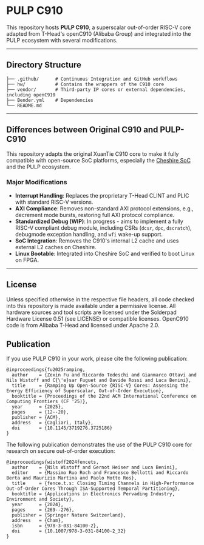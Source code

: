 # PULP C910

<!-- Introduction -->
This repository hosts **PULP C910**, a superscalar out-of-order RISC-V core adapted from T-Head's openC910 (Alibaba Group) and integrated into the PULP ecosystem with several modifications.

---

## Directory Structure

<!-- Directory overview with explanations -->
```
├── .github/      # Continuous Integration and GitHub workflows
├── hw/           # Contains the wrappers of the C910 core
├── vendor/       # Third-party IP cores or external dependencies, including openC910
├── Bender.yml    # Dependencies
└── README.md
```

---


## Differences between Original C910 and PULP-C910

<!-- Highlighting the key architectural and integration differences -->
This repository adapts the original XuanTie C910 core to make it fully compatible with open-source SoC platforms, especially the [Cheshire SoC](https://github.com/pulp-platform/cheshire) and the PULP ecosystem.

### Major Modifications

- **Interrupt Handling**: Replaces the proprietary T-Head CLINT and PLIC with standard RISC-V versions.
- **AXI Compliance**: Removes non-standard AXI protocol extensions, e.g., decrement mode bursts, restoring full AXI protocol compliance.
- **Standardized Debug (WIP)**: In progress - aims to implement a fully RISC-V compliant debug module, including CSRs (`dcsr`, `dpc`, `dscratch`), debugmode exception handling, and `wfi` wake-up support.
- **SoC Integration**: Removes the C910's internal L2 cache and uses external L2 caches on Cheshire.
- **Linux Bootable**: Integrated into Cheshire SoC and verified to boot Linux on FPGA.

---

## License

<!-- Licensing information -->
Unless specified otherwise in the respective file headers, all code checked into this repository is made available under a permissive license. All hardware sources and tool scripts are licensed under the Solderpad Hardware License 0.51 (see LICENSE) or compatible licenses.
OpenC910 code is from Alibaba T-Head and licensed under Apache 2.0.

## Publication

If you use PULP C910 in your work, please cite the following publication:

```
@inproceedings{fu2025ramping,
  author    = {Zexin Fu and Riccardo Tedeschi and Gianmarco Ottavi and Nils Wistoff and C{\'e}sar Fuguet and Davide Rossi and Luca Benini},
  title     = {Ramping Up Open-Source {RISC-V} Cores: Assessing the Energy Efficiency of Superscalar, Out-of-Order Execution},
  booktitle = {Proceedings of the 22nd ACM International Conference on Computing Frontiers (CF '25)},
  year      = {2025},
  pages     = {12--20},
  publisher = {ACM},
  address   = {Cagliari, Italy},
  doi       = {10.1145/3719276.3725186}
}
```

The following publication demonstrates the use of the PULP C910 core for research on secure out-of-order execution:
```
@inproceedings{wistoff2024fencets,
  author    = {Nils Wistoff and Gernot Heiser and Luca Benini},
  editor    = {Massimo Ruo Roch and Francesco Bellotti and Riccardo Berta and Maurizio Martina and Paolo Motto Ros},
  title     = {fence.t.s: Closing Timing Channels in High-Performance Out-of-Order Cores Through ISA-Supported Temporal Partitioning},
  booktitle = {Applications in Electronics Pervading Industry, Environment and Society},
  year      = {2024},
  pages     = {269--276},
  publisher = {Springer Nature Switzerland},
  address   = {Cham},
  isbn      = {978-3-031-84100-2},
  doi       = {10.1007/978-3-031-84100-2_32}
}
```
